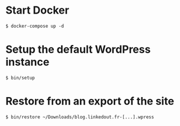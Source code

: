 # Start Docker
```
$ docker-compose up -d
```

# Setup the default WordPress instance
```
$ bin/setup
```

# Restore from an export of the site
```
$ bin/restore ~/Downloads/blog.linkedout.fr-[...].wpress
```